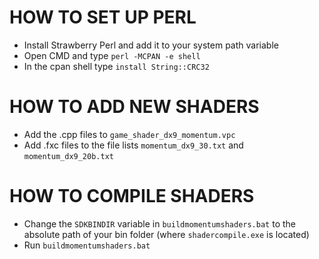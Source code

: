 # HOW TO SET UP PERL
* Install Strawberry Perl and add it to your system path variable
* Open CMD and type `perl -MCPAN -e shell`
* In the cpan shell type `install String::CRC32`

# HOW TO ADD NEW SHADERS
*  Add the .cpp files to `game_shader_dx9_momentum.vpc`
*  Add .fxc files to the file lists `momentum_dx9_30.txt` and `momentum_dx9_20b.txt`

# HOW TO COMPILE SHADERS
*  Change the `SDKBINDIR` variable in `buildmomentumshaders.bat` to the absolute path of your bin folder (where `shadercompile.exe` is located)
*  Run `buildmomentumshaders.bat`
